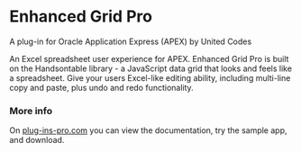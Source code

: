 # Enhanced Grid Pro
A plug-in for Oracle Application Express (APEX) by United Codes

An Excel spreadsheet user experience for APEX.  Enhanced Grid Pro is built on the Handsontable library - a JavaScript data grid that looks and feels like a spreadsheet.  Give your users Excel-like editing ability, including multi-line copy and paste, plus undo and redo functionality.

### More info
On [plug-ins-pro.com](https://www.plug-ins-pro.com) you can view the documentation, try the sample app, and download.
